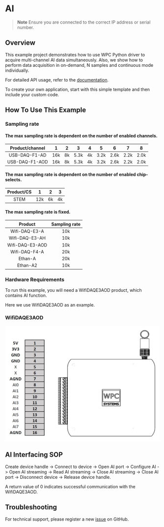 # AI
> **Note**
> Ensure you are connected to the correct IP address or serial number.

## Overview

This example project demonstrates how to use WPC Python driver to acquire multi-channel AI data simultaneously.
Also, we show how to perform data acquisition in on-demand, N samples and continuous mode individually.

For detailed API usage, refer to the [documentation](https://wpc-systems-ltd.github.io/WPC_Python_driver_release/).

To create your own application, start with this simple template and then include your custom code.

## How To Use This Example

### Sampling rate

#### The max sampling rate is dependent on the number of enabled channels.

| Product/channel | 1   | 2   | 3   | 4   | 5   | 6   | 7   | 8   |
|:---------------:|:---:|:---:|:---:|:---:|:---:|:---:|:---:|:---:|
| USB-DAQ-F1-AD   | 16k | 8k  | 5.3k| 4k  | 3.2k| 2.6k| 2.2k| 2.0k|
| USB-DAQ-F1-AOD  | 16k | 8k  | 5.3k| 4k  | 3.2k| 2.6k| 2.2k| 2.0k|

#### The max sampling rate is dependent on the number of enabled chip-selects.

| Product/CS  | 1  | 2  |3   |
|:-----------:|:--:|:--:|:--:|
| STEM        |12k |6k  |4k  |

#### The max sampling rate is fixed.

| Product         |Sampling rate|
|:---------------:|:-----------:|
| Wifi-DAQ-E3-A   | 10k         |
| Wifi-DAQ-E3-AH  | 10k         |
| Wifi-DAQ-E3-AOD | 10k         |
| Wifi-DAQ-F4-A   | 20k         |
| Ethan-A         | 20k         |
| Ethan-A2        | 10k         |

### Hardware Requirements

To run this example, you will need a WifiDAQE3AOD product, which contains AI function.

Here we use WifiDAQE3AOD as an example.

### WifiDAQE3AOD

<img src="https://github.com/WPC-Systems-Ltd/WPC_Python_driver_release/blob/main/Reference/Pinouts/pinout-WifiDAQE3AOD.JPG" alt="drawing" width="600"/>

## AI Interfacing SOP

Create device handle -> Connect to device -> Open AI port -> Configure AI -> Open AI streaming -> Read AI streaming -> Close AI streaming -> Close AI port -> Disconnect device -> Release device handle.

A return value of 0 indicates successful communication with the WifiDAQE3AOD.

## Troubleshooting

For technical support, please register a new [issue](https://github.com/WPC-Systems-Ltd/WPC_Python_driver_release/issues) on GitHub.
